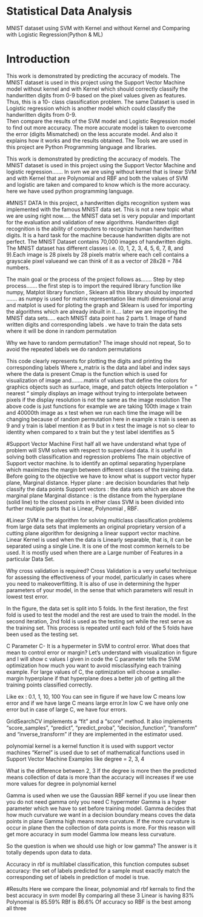 # Statistical Data Analysis
 MNIST dataset using SVM with Kernel and without Kernel and ﻿Comparing with Logistic Regression(Python &amp; ML)

# Introduction
This work is demonstrated by predicting the accuracy of models. The MNIST dataset is used in this project using the Support Vector Machine model without kernel 
and with Kernel which should correctly classify the handwritten digits from 0-9 based on the pixel values given as features. Thus, this is a 10- class 
classification problem. The same Dataset is used in Logistic regression which is another model which could classify the handwritten digits from 0-9.  
Then compare the results of the SVM model and Logistic Regression model to find out more accuracy. The more accurate model is taken to overcome the error
(digits Mismatched) on the less accurate model. And also it explains how it works and the results obtained. The Tools we are used in this project are Python
Programming language and libraries.

This work is demonstrated by predicting the accuracy of models. The MNIST dataset is used in this project using the Support Vector Machine and
logistic regression....... In svm we are using without kernel that is linear SVM and with Kernel that are Polynomial and RBF and both the values
of SVM and logistic are taken and compared to know which is the more accuracy. here we have used python programming language.

#MNIST DATA
In this project, a handwritten digits recognition system was implemented with the famous MNIST data set. This is not a new topic what we are using 
right now..... the MNIST data set is very popular and important for the evaluation and validation of new algorithms. Handwritten digit recognition is
the ability of computers to recognize human handwritten digits.
It is a hard task for the machine because handwritten digits are not perfect. The MNIST Dataset contains 70,000 images of
handwritten digits. The MNIST dataset has different classes i.e. (0, 1, 2, 3, 4, 5, 6, 7, 8, and 9).Each image is 28 pixels by 28 pixels matrix
where each cell contains a grayscale pixel valueand we can think of it as a vector of 28x28 = 784 numbers.

The main goal or the process of the project follows as....... Step by step process....... the first step is to
import the required library function like numpy, Matplot library function , Sklearn all this library
should by imported ....... as numpy is used for matrix representation like multi dimensional array
and matplot is used for ploting the graph and Sklearn is used for importing the algorithms which
are already inbuilt in it.... later we are importing the MNIST data sets..... each MNIST data point
has 2 parts 1. Image of hand written digits and corresponding labels . we have to train the data
sets where it will be done in random permutation

Why we have to random permutation?
The image should not repeat, So to avoid the repeated labels we do random permutations 

This code clearly represents for plotting the digits and printing the corresponding labels Where x_matrix is the data and label and index
says where the data is present Cmap is the function which is used for visualization of image and........matrix of values
that define the colors for graphics objects such as surface, image, and patch objects Interpolation = “ nearest “ simply displays an
image without trying to interpolate between pixels if the display resolution is not the same as the
image resolution
The above code is just functions
for example
we are taking 100th image x train and 40000th image as x test when we run each time the image
will be changing because of random permutation here in example x train is seen as 9 and y train
is label mention it as 9 but in x test the image is not so clear to identity when compared to x train
but the y test label identifies as 5

#Support Vector Machine
First half all we have understand what type of problem will SVM solves with respect to supervised data. it is useful in solving both
classification and regression problems The main objective of Support vector machine. Is to identify an optimal separating hyperplane which
maximizes the margin between different classes of the training data. Before going to the objective we have to know what is support vector
hyper plane, Marginal distance.
Hyper plane : are decision boundaries that help classify the data points
Support vectors : the data sets which are above the marginal plane
Marginal distance : is the distance from the hyperplane (solid line) to the closest points in either class
SVM is been divided into further multiple parts
that is Linear, Polynomial , RBF.

#Linear SVM 
is the algorithm for solving multiclass classification problems from large data sets that implements an original proprietary version of a
cutting plane algorithm for designing a linear support vector machine.
Linear Kernel is used when the data is Linearly separable, that is, it can be separated using a single Line. It is one of the most common kernels to be
used. It is mostly used when there are a Large number of Features in a particular Data Set.

Why cross validation is required?
Cross Validation is a very useful technique for assessing the effectiveness of your model, particularly in cases where you need to
makeoverfitting. It is also of use in determining the hyper parameters of your model, in the sense that which parameters will result in lowest test error.

In the figure, the data set is split into 5 folds. In the first iteration, the first fold is used to test the model and the rest are used to train the model. In
the second iteration, 2nd fold is used as the testing set while the rest serve as the training set. This process is repeated until each fold of the 5 folds
have been used as the testing set.

C Parameter
C- It is a hypermeter in SVM to control error.
What does that mean to control error or margin?
Let’s understand with visualization in figure and I will show c values I given in code the C parameter tells the SVM optimization how
much you want to avoid misclassifying each training example. For large values of C, the optimization will choose a smaller-margin
hyperplane if that hyperplane does a better job of getting all the training points classified correctly.

Like ex : 0.1, 1, 10, 100
You can see in figure if we have low C means low error and if we have large C means large error.In low C we have only one error but in case of large
C, we have four errors.

GridSearchCV implements a “fit” and a “score” method. It also implements “score_samples”, “predict”, “predict_proba”, “decision_function”,
“transform” and “inverse_transform” if they are implemented in the estimator used.

polynomial kernel is a kernel function it is used with support vector machines “Kernel” is used due to set of mathematical
functions used in Support Vector Machine
Examples like degree = 2, 3, 4

What is the difference between 2, 3
If the degree is more then the predicted means collection of data is more than the accuracy will increases if we use more values for degree in polynomial kernel

Gamma is used when we use the Gaussian RBF kernel if you use linear then you do not need gamma only you need C hypermeter
Gamma is a hyper parameter which we have to set before training model. Gamma decides that how much curvature we want in a decision boundary means coves
the data points in plane Gamma high means more curvature. If the more curvature is occur in plane then the collection of data points is more.
For this reason will get more accuracy in sum model Gamma low means less curvature.

So the question is when we should use high or low gamma?
The answer is it totally depends upon data to data.

Accuracy in rbf is multilabel classification, this function computes subset accuracy: the set of labels predicted for a sample must exactly match
the corresponding set of labels in prediction of model is true.

#Results
Here we compare the linear, polynomial and rbf kernals to find the best accuracy in svm model By comparing all these 3
Linear is having 83%
Polynomial is 85.59%
RBf is 86.6%
Of accuracy so RBF is the best among all three
